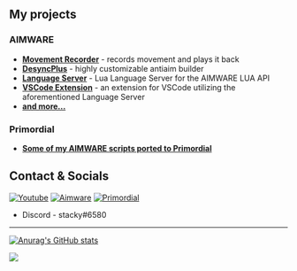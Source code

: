 ## My projects

### AIMWARE
- [**Movement Recorder**](https://github.com/stqcky/Aimware-Recorder) - records movement and plays it back
- [**DesyncPlus**](https://github.com/stqcky/DesyncPlus) - highly customizable antiaim builder
- [**Language Server**](https://github.com/stqcky/aimware-language-server) - Lua Language Server for the AIMWARE LUA API
- [**VSCode Extension**](https://github.com/stqcky/vscode-aimware) - an extension for VSCode utilizing the aforementioned Language Server
- [**and more...**](https://github.com/stqcky/AimwareScripts)

### Primordial
- [**Some of my AIMWARE scripts ported to Primordial**](https://github.com/stqcky/primordial-luas)

## Contact & Socials

[![Youtube](https://img.shields.io/badge/YouTube-FF0000?style=for-the-badge&logo=youtube&logoColor=white)](https://youtube.com/stqcky)
[![Aimware](https://img.shields.io/badge/AIMWARE-a?color=e85454&style=for-the-badge)](https://aimware.net/forum/user/218912)
[![Primordial](https://img.shields.io/badge/PRIMORDIAL-a?color=e2b5c7&style=for-the-badge)](https://primordial.dev/members/stacky.3877/)

- Discord - stacky#6580

---

[![Anurag's GitHub stats](https://github-readme-stats.vercel.app/api?username=stqcky&show_icons=true&theme=dark)](https://github.com/anuraghazra/github-readme-stats)

![](https://komarev.com/ghpvc/?username=stqcky&style=for-the-badge)

